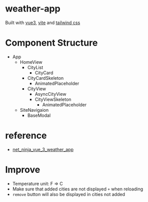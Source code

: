 # weather-app

Built with [vue3](https://vuejs.org/guide/introduction.html), [vite](https://github.com/vitejs/vite) and [tailwind css](https://tailwindcss.com/) 

# Component Structure

- App
  - HomeView
    - CityList
      - CityCard
    - CityCardSkeleton
      - AnimatedPlaceholder
    - CityView
      - AsyncCityView
      - CityViewSkeleton
        - AnimatedPlaceholder
  - SiteNavigaion
    - BaseModal

# reference

- [net_ninja_vue_3_weather_app](https://github.com/johnkomarnicki/net_ninja_vue_3_weather_app)


# Improve

- Temperature unit: F => C
- Make sure that added cities are not displayed `+` when reloading 
- `remove` button will also be displayed in cities not added

